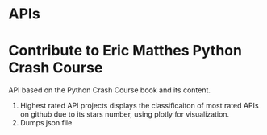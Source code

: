 # APIs
# Contribute to Eric Matthes Python Crash Course

API based on the Python Crash Course book and its content.

1) Highest rated API projects displays the classificaiton of most rated APIs on github due to its stars number, using plotly for visualization.
2) Dumps json file 
